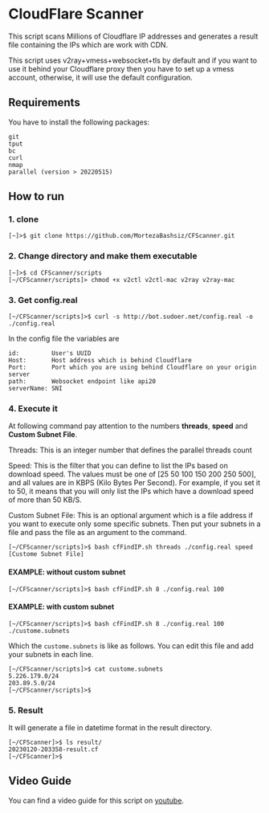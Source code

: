 # CloudFlare Scanner
This script scans Millions of Cloudflare IP addresses and generates a result file containing the IPs which are work with CDN.

This script uses v2ray+vmess+websocket+tls by default and if you want to use it behind your Cloudflare proxy then you have to set up a vmess account, otherwise, it will use the default configuration.

## Requirements
You have to install the following packages:
```
git
tput
bc
curl
nmap
parallel (version > 20220515)
```

## How to run
### 1. clone

```shell
[~]>$ git clone https://github.com/MortezaBashsiz/CFScanner.git
```

### 2. Change directory and make them executable

```shell
[~]>$ cd CFScanner/scripts
[~/CFScanner/scripts]> chmod +x v2ctl v2ctl-mac v2ray v2ray-mac
```

### 3. Get config.real

```shell
[~/CFScanner/scripts]>$ curl -s http://bot.sudoer.net/config.real -o ./config.real
```

In the config file the variables are
```shell
id:         User's UUID
Host:       Host address which is behind Cloudflare
Port:       Port which you are using behind Cloudflare on your origin server
path:       Websocket endpoint like api20
serverName: SNI
```

### 4. Execute it

At following command pay attention to the numbers **threads**, **speed** and **Custom Subnet File**.

Threads: This is an integer number that defines the parallel threads count

Speed: This is the filter that you can define to list the IPs based on download speed. The values must be one of [25 50 100 150 200 250 500], and all values are in KBPS (Kilo Bytes Per Second). For example, if you set it to 50, it means that you will only list the IPs which have a download speed of more than 50 KB/S.

Custom Subnet File: This is an optional argument which is a file address if you want to execute only some specific subnets. Then put your subnets in a file and pass the file as an argument to the command.

```shell
[~/CFScanner/scripts]>$ bash cfFindIP.sh threads ./config.real speed [Custome Subnet File]
```

#### EXAMPLE: without custom subnet

```shell
[~/CFScanner/scripts]>$ bash cfFindIP.sh 8 ./config.real 100
```

#### EXAMPLE: with custom subnet

```shell
[~/CFScanner/scripts]>$ bash cfFindIP.sh 8 ./config.real 100 ./custome.subnets
```

Which the `custome.subnets` is like as follows. You can edit this file and add your subnets in each line.

```shell
[~/CFScanner/scripts]>$ cat custome.subnets 
5.226.179.0/24
203.89.5.0/24
[~/CFScanner/scripts]>$
```

### 5. Result

It will generate a file in datetime format in the result directory.

```shell
[~/CFScanner]>$ ls result/
20230120-203358-result.cf
[~/CFScanner]>$
```

## Video Guide
You can find a video guide for this script on [youtube](https://youtu.be/BKLRAHolhvM "youtube").
